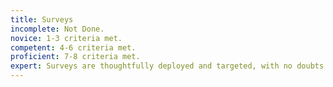 ```yaml
---
title: Surveys
incomplete: Not Done.
novice: 1-3 criteria met.
competent: 4-6 criteria met.
proficient: 7-8 criteria met.
expert: Surveys are thoughtfully deployed and targeted, with no doubts about how the surveys informed problem identification and the design solutions.
---
```


